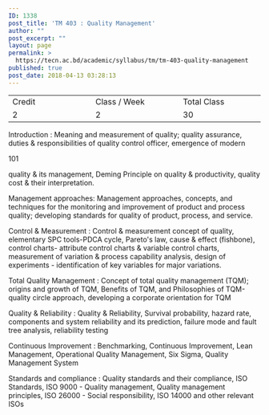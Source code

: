 ```yaml
---
ID: 1338
post_title: 'TM 403 : Quality Management'
author: ""
post_excerpt: ""
layout: page
permalink: >
  https://tecn.ac.bd/academic/syllabus/tm/tm-403-quality-management
published: true
post_date: 2018-04-13 03:28:13
---
```

<table width="622">
<tbody>
<tr>
<td width="203">Credit</td>
<td width="218">Class / Week</td>
<td width="201">Total Class</td>
</tr>
<tr>
<td width="203">2</td>
<td width="218">2</td>
<td width="201">30</td>
</tr>
</tbody>
</table>
Introduction : Meaning and measurement of quality; quality assurance, duties &amp; responsibilities of quality control officer, emergence of modern

101

quality &amp; its management, Deming Principle on quality &amp; productivity, quality cost &amp; their interpretation.

Management approaches: Management approaches, concepts, and techniques for the monitoring and improvement of product and process quality; developing standards for quality of product, process, and service.

Control &amp; Measurement : Control &amp; measurement concept of quality, elementary SPC tools-PDCA cycle, Pareto's law, cause &amp; effect (fishbone), control charts- attribute control charts &amp; variable control charts, measurement of variation &amp; process capability analysis, design of experiments - identification of key variables for major variations.

Total Quality Management : Concept of total quality management (TQM); origins and growth of TQM, Benefits of TQM, and Philosophies of TQM-quality circle approach, developing a corporate orientation for TQM

Quality &amp; Reliability : Quality &amp; Reliability, Survival probability, hazard rate, components and system reliability and its prediction, failure mode and fault tree analysis, reliability testing

Continuous Improvement : Benchmarking, Continuous Improvement, Lean Management, Operational Quality Management, Six Sigma, Quality Management System

Standards and compliance : Quality standards and their compliance, ISO Standards, ISO 9000 - Quality management, Quality management principles, ISO 26000 - Social responsibility, ISO 14000 and other relevant ISOs